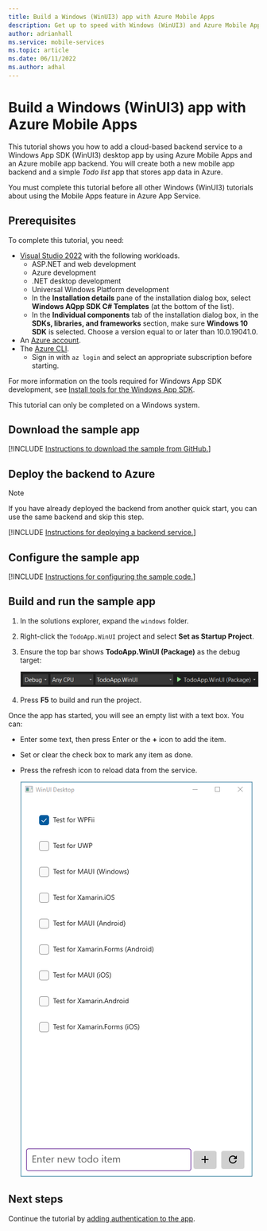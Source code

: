 ```yaml
---
title: Build a Windows (WinUI3) app with Azure Mobile Apps
description: Get up to speed with Windows (WinUI3) and Azure Mobile Apps with our tutorial.
author: adrianhall
ms.service: mobile-services
ms.topic: article
ms.date: 06/11/2022
ms.author: adhal
---
```


# Build a Windows (WinUI3) app with Azure Mobile Apps

This tutorial shows you how to add a cloud-based backend service to a Windows App SDK (WinUI3) desktop app by using Azure Mobile Apps and an Azure mobile app backend.  You will create both a new mobile app backend and a simple *Todo list* app that stores app data in Azure.

You must complete this tutorial before all other Windows (WinUI3) tutorials about using the Mobile Apps feature in Azure App Service.

## Prerequisites

To complete this tutorial, you need:

* [Visual Studio 2022](/visualstudio/install/install-visual-studio?view=vs-2022&preserve-view=true) with the following workloads.
  * ASP.NET and web development
  * Azure development
  * .NET desktop development
  * Universal Windows Platform development
  * In the **Installation details** pane of the installation dialog box, select **Windows AQpp SDK C# Templates** (at the bottom of the list).
  * In the **Individual components** tab of the installation dialog box, in the **SDKs, libraries, and frameworks** section, make sure **Windows 10 SDK** is selected. Choose a version equal to or later than 10.0.19041.0.
* An [Azure account](https://azure.microsoft.com/pricing/free-trial).
* The [Azure CLI](/cli/azure/install-azure-cli).
  * Sign in with `az login` and select an appropriate subscription before starting.

For more information on the tools required for Windows App SDK development, see [Install tools for the Windows App SDK](/windows/apps/windows/app-sdk/set-up-your-development-environment).

This tutorial can only be completed on a Windows system.

## Download the sample app

[!INCLUDE [Instructions to download the sample from GitHub.](~/mobile-apps/azure-mobile-apps/includes/quickstart/windows/download-sample.md)]

## Deploy the backend to Azure

> [!NOTE]
> If you have already deployed the backend from another quick start, you can use the same backend and skip this step.

[!INCLUDE [Instructions for deploying a backend service.](~/mobile-apps/azure-mobile-apps/includes/quickstart/windows/deploy-backend.md)]

## Configure the sample app

[!INCLUDE [Instructions for configuring the sample code.](~/mobile-apps/azure-mobile-apps/includes/quickstart/windows/configure-sample.md)]

## Build and run the sample app

1. In the solutions explorer, expand the `windows` folder.
1. Right-click the `TodoApp.WinUI` project and select **Set as Startup Project**.
1. Ensure the top bar shows **TodoApp.WinUI (Package)** as the debug target:

    ![Screenshot of the Visual Studio configuration bar.](./media/win-configuration.png)

2. Press **F5** to build and run the project.

Once the app has started, you will see an empty list with a text box.  You can:

* Enter some text, then press Enter or the **+** icon to add the item.
* Set or clear the check box to mark any item as done.
* Press the refresh icon to reload data from the service.

    ![Screenshot of the Windows app running on Windows.](./media/running-app.png)

## Next steps

Continue the tutorial by [adding authentication to the app](./authentication.md).